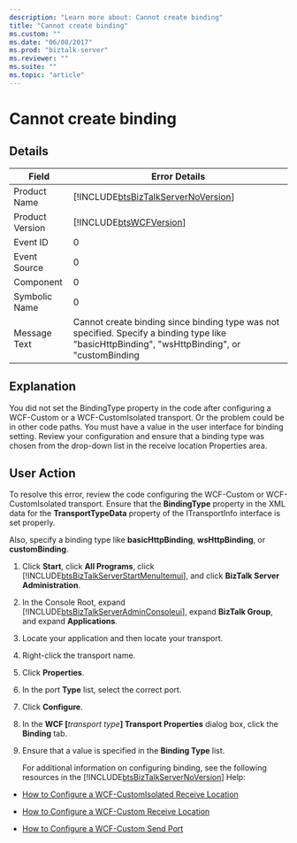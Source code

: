```yaml
---
description: "Learn more about: Cannot create binding"
title: "Cannot create binding"
ms.custom: ""
ms.date: "06/08/2017"
ms.prod: "biztalk-server"
ms.reviewer: ""
ms.suite: ""
ms.topic: "article"
---
```

# Cannot create binding
## Details  
  
|       Field          |       Error Details                                                                                                                                         |
|-----------------|------------------------------------------------------------------------------------------------------------------------------------------------|
|  Product Name   |                               [!INCLUDE[btsBizTalkServerNoVersion](../includes/btsbiztalkservernoversion-md.md)]                               |
| Product Version |                                           [!INCLUDE[btsWCFVersion](../includes/btswcfversion-md.md)]                                           |
|    Event ID     |                                                                       0                                                                        |
|  Event Source   |                                                                       0                                                                        |
|    Component    |                                                                       0                                                                        |
|  Symbolic Name  |                                                                       0                                                                        |
|  Message Text   | Cannot create binding since binding type was not specified. Specify a binding type like "basicHttpBinding", "wsHttpBinding", or "customBinding |
  
## Explanation  
 You did not set the BindingType property in the code after configuring a WCF-Custom or a WCF-CustomIsolated transport. Or the problem could be in other code paths. You must have a value in the user interface for binding setting. Review your configuration and ensure that a binding type was chosen from the drop-down list in the receive location Properties area.  
  
## User Action  
 To resolve this error, review the code configuring the WCF-Custom or WCF-CustomIsolated transport. Ensure that the **BindingType** property in the XML data for the **TransportTypeData** property of the ITransportInfo interface is set properly.  
  
 Also, specify a binding type like **basicHttpBinding**, **wsHttpBinding**, or **customBinding**.  
  
1. Click **Start**, click **All Programs**, click [!INCLUDE[btsBizTalkServerStartMenuItemui](../includes/btsbiztalkserverstartmenuitemui-md.md)], and click **BizTalk Server Administration**.  
  
2. In the Console Root, expand [!INCLUDE[btsBizTalkServerAdminConsoleui](../includes/btsbiztalkserveradminconsoleui-md.md)], expand **BizTalk Group**, and expand  **Applications**.  
  
3. Locate your application and then locate your transport.  
  
4. Right-click the transport name.  
  
5. Click **Properties**.  
  
6. In the port **Type** list, select the correct port.  
  
7. Click **Configure**.  
  
8. In the **WCF [**<em>transport type</em>**] Transport Properties** dialog box, click the **Binding** tab.  
  
9. Ensure that a value is specified in the **Binding Type** list.  
  
   For additional information on configuring binding, see the following resources in the [!INCLUDE[btsBizTalkServerNoVersion](../includes/btsbiztalkservernoversion-md.md)] Help:  
  
-   [How to Configure a WCF-CustomIsolated Receive Location](../core/how-to-configure-a-wcf-customisolated-receive-location.md)  
  
-   [How to Configure a WCF-Custom Receive Location](../core/how-to-configure-a-wcf-custom-receive-location.md)  
  
-   [How to Configure a WCF-Custom Send Port](../core/how-to-configure-a-wcf-custom-send-port.md)
